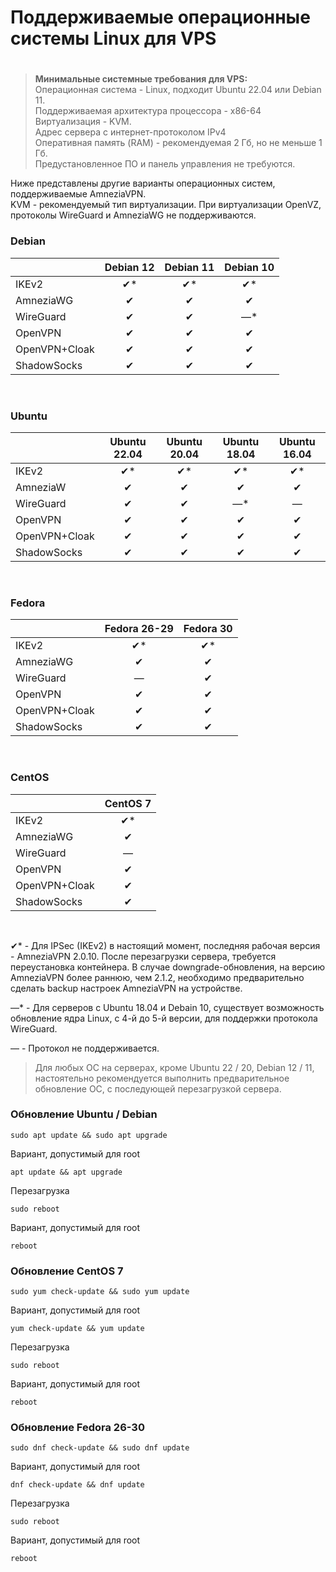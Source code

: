 
# Поддерживаемые операционные системы Linux для VPS   

# 

>**Минимальные системные требования для VPS:** \
>Операционная система - Linux, подходит Ubuntu 22.04 или Debian 11.\
>Поддерживаемая архитектура процессора - x86-64 \
>Виртуализация - KVM.\
>Адрес сервера c интернет-протоколом IPv4  \
>Оперативная память (RAM) - рекомендуемая 2 Гб, но не меньше 1 Гб.\
>Предустановленное ПО и панель управления не требуются.

Ниже представлены другие варианты операционных систем, поддерживаемые AmneziaVPN. \
KVM - рекомендуемый тип виртуализации. При виртуализации OpenVZ, протоколы WireGuard и AmneziaWG не поддерживаются. 


### Debian

|               | Debian 12 | Debian 11 | Debian 10 |  
|---------------|:---------:|:---------:|:---------:|
| IKEv2         |    ✔*     |    ✔*     |    ✔*     |  
| AmneziaWG     |     ✔     |     ✔     |     ✔     |  
| WireGuard     |     ✔     |     ✔     |    —*     |  
| OpenVPN       |     ✔     |     ✔     |     ✔     | 
| OpenVPN+Cloak |     ✔     |     ✔     |     ✔     |
| ShadowSocks   |     ✔     |     ✔     |     ✔     |

&nbsp;

### Ubuntu

|               | Ubuntu 22.04 | Ubuntu 20.04  | Ubuntu 18.04  | Ubuntu 16.04 |
|---------------|:------------:|:-------------:|:-------------:|:------------:|
| IKEv2         |     ✔*       |      ✔*       |      ✔*       |     ✔*       |
| AmneziaW      |      ✔       |       ✔       |       ✔       |      ✔       |
| WireGuard     |      ✔       |       ✔       |      —*       |      —       |
| OpenVPN       |      ✔       |       ✔       |       ✔       |      ✔       |
| OpenVPN+Cloak |      ✔       |       ✔       |       ✔       |      ✔       |
| ShadowSocks   |      ✔       |       ✔       |       ✔       |      ✔       |

&nbsp;



### Fedora

|               | Fedora 26-29 | Fedora 30 |  
|---------------|:------------:|:---------:|
| IKEv2         |     ✔*       |    ✔*     |  
| AmneziaWG     |      ✔       |     ✔     |  
| WireGuard     |      —       |     ✔     |  
| OpenVPN       |      ✔       |     ✔     | 
| OpenVPN+Cloak |      ✔       |     ✔     |
| ShadowSocks   |      ✔       |     ✔     |

&nbsp;

### CentOS

|               | CentOS 7 |  
|---------------|:--------:|
| IKEv2         |   ✔*     |  
| AmneziaWG     |    ✔     |  
| WireGuard     |    —     |  
| OpenVPN       |    ✔     | 
| OpenVPN+Cloak |    ✔     |
| ShadowSocks   |    ✔     |

&nbsp;

✔* - Для IPSec (IKEv2) в настоящий момент, последняя рабочая версия - AmneziaVPN 2.0.10. После перезагрузки сервера, требуется переустановка контейнера. В случае downgrade-обновления, на версию AmneziaVPN более раннюю, чем 2.1.2, необходимо предварительно сделать backup настроек AmneziaVPN на устройстве.

—* - Для серверов с Ubuntu 18.04 и Debain 10, существует возможность обновление ядра Linux, с 4-й до 5-й версии, для поддержки протокола WireGuard.

— - Протокол не поддерживается.


> Для любых ОС на серверах, кроме Ubuntu 22 / 20, Debian 12 / 11, настоятельно рекомендуется выполнить предварительное обновление ОС, с последующей перезагрузкой сервера.

### Обновление Ubuntu / Debian
~~~
sudo apt update && sudo apt upgrade
~~~
Вариант, допустимый для root
~~~
apt update && apt upgrade
~~~
Перезагрузка 
~~~
sudo reboot
~~~
Вариант, допустимый для root
~~~
reboot
~~~
### Обновление CentOS 7
~~~
sudo yum check-update && sudo yum update
~~~

Вариант, допустимый для root
~~~  
yum check-update && yum update
~~~
 Перезагрузка 
~~~  
sudo reboot
~~~  

Вариант, допустимый для root
~~~  
reboot
~~~
### Обновление Fedora 26-30
~~~
sudo dnf check-update && sudo dnf update
~~~
Вариант, допустимый для root

~~~
dnf check-update && dnf update
~~~
 Перезагрузка 
~~~
sudo reboot
~~~
Вариант, допустимый для root
~~~
reboot
~~~
[about-int-link]: /about
[FAQ]: ../faq 
[телеграм чат]: https://t.me/amnezia_vpn
[другим разделам инструкции]:  ../instructions
[AmneziaWG]: https://github.com/amnezia-vpn/amnezia-wg
[Для Android]: https://github.com/amnezia-vpn/awg-android
[Для Windows]: https://github.com/amnezia-vpn/awg-windows
[Для MacOS и IOS]: https://github.com/amnezia-vpn/awg-apple
[Для Wireguard]: https://github.com/amnezia-vpn/amnezia-wg-tools
[WireGuard-Go]: https://github.com/WireGuard/wireguard-go




















